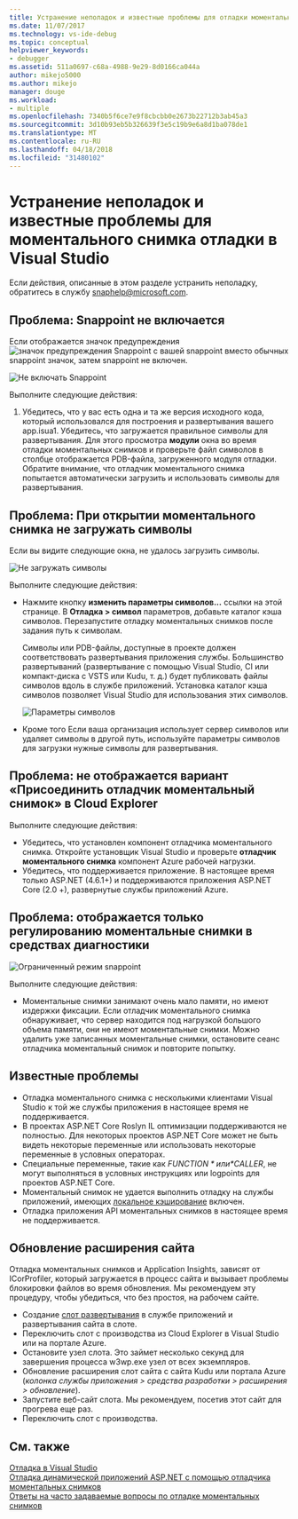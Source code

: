 ```yaml
---
title: Устранение неполадок и известные проблемы для отладки моментального снимка | Документы Microsoft
ms.date: 11/07/2017
ms.technology: vs-ide-debug
ms.topic: conceptual
helpviewer_keywords:
- debugger
ms.assetid: 511a0697-c68a-4988-9e29-8d0166ca044a
author: mikejo5000
ms.author: mikejo
manager: douge
ms.workload:
- multiple
ms.openlocfilehash: 7340b5f6ce7e9f8cbcbb0e2673b22712b3ab45a3
ms.sourcegitcommit: 3d10b93eb5b326639f3e5c19b9e6a8d1ba078de1
ms.translationtype: MT
ms.contentlocale: ru-RU
ms.lasthandoff: 04/18/2018
ms.locfileid: "31480102"
---
```

# <a name="troubleshooting-and-known-issues-for-snapshot-debugging-in-visual-studio"></a>Устранение неполадок и известные проблемы для моментального снимка отладки в Visual Studio

Если действия, описанные в этом разделе устранить неполадку, обратитесь в службу snaphelp@microsoft.com.

## <a name="issue-snappoint-does-not-turn-on"></a>Проблема: Snappoint не включается

Если отображается значок предупреждения ![значок предупреждения Snappoint](../debugger/media/snapshot-troubleshooting-snappoint-warning-icon.png "значок предупреждения Snappoint") с вашей snappoint вместо обычных snappoint значок, затем snappoint не включен.

![Не включать Snappoint](../debugger/media/snapshot-troubleshooting-dont-turn-on.png "Snappoint не включается")

Выполните следующие действия:

1. Убедитесь, что у вас есть одна и та же версия исходного кода, который использовался для построения и развертывания вашего app.isua1. Убедитесь, что загружается правильное символы для развертывания. Для этого просмотра **модули** окна во время отладки моментальных снимков и проверьте файл символов в столбце отображается PDB-файла, загруженного модуля отладки. Обратите внимание, что отладчик моментального снимка попытается автоматически загрузить и использовать символы для развертывания.

## <a name="issue-symbols-do-not-load-when-i-open-a-snapshot"></a>Проблема: При открытии моментального снимка не загружать символы

Если вы видите следующие окна, не удалось загрузить символы.

![Не загружать символы](../debugger/media/snapshot-troubleshooting-symbols-wont-load.png "не загружать символы")

Выполните следующие действия:

- Нажмите кнопку **изменить параметры символов...** ссылки на этой странице. В **Отладка > символ** параметров, добавьте каталог кэша символов. Перезапустите отладку моментальных снимков после задания путь к символам.

   Символы или PDB-файлы, доступные в проекте должен соответствовать развертывания приложения службы. Большинство развертываний (развертывание с помощью Visual Studio, CI или компакт-диска с VSTS или Kudu, т. д.) будет публиковать файлы символов вдоль в службе приложений. Установка каталог кэша символов позволяет Visual Studio для использования этих символов.

   ![Параметры символов](../debugger/media/snapshot-troubleshooting-symbol-settings.png "параметры символов")

- Кроме того Если ваша организация использует сервер символов или удаляет символы в другой путь, используйте параметры символов для загрузки нужные символы для развертывания.

## <a name="issue-i-cannot-see-the-attach-snapshot-debugger-option-in-the-cloud-explorer"></a>Проблема: не отображается вариант «Присоединить отладчик моментальный снимок» в Cloud Explorer

Выполните следующие действия:

- Убедитесь, что установлен компонент отладчика моментального снимка. Откройте установщик Visual Studio и проверьте **отладчик моментального снимка** компонент Azure рабочей нагрузки.
- Убедитесь, что поддерживается приложение. В настоящее время только ASP.NET (4.6.1+) и поддерживаются приложения ASP.NET Core (2.0 +), развернутые службы приложений Azure.

## <a name="issue-i-only-see-throttled-snapshots-in-the-diagnostic-tools"></a>Проблема: отображается только регулированию моментальные снимки в средствах диагностики

![Ограниченный режим snappoint](../debugger/media/snapshot-troubleshooting-throttled-snapshots.png "регулированию snappoint")

Выполните следующие действия:

- Моментальные снимки занимают очень мало памяти, но имеют издержки фиксации. Если отладчик моментального снимка обнаруживает, что сервер находится под нагрузкой большого объема памяти, они не имеют моментальные снимки. Можно удалить уже записанных моментальные снимки, остановите сеанс отладчика моментальный снимок и повторите попытку.

## <a name="known-issues"></a>Известные проблемы

- Отладка моментального снимка с несколькими клиентами Visual Studio к той же службы приложения в настоящее время не поддерживается.
- В проектах ASP.NET Core Roslyn IL оптимизации поддерживаются не полностью. Для некоторых проектов ASP.NET Core может не быть видеть некоторые переменные или использовать некоторые переменные в условных операторах. 
- Специальные переменные, такие как *$FUNCTION* или *$CALLER*, не могут выполняться в условных инструкциях или logpoints для проектов ASP.NET Core.
- Моментальный снимок не удается выполнить отладку на службы приложений, имеющих [локальное кэширование](/azure/app-service/app-service-local-cache) включен.
- Отладка приложения API моментальных снимков в настоящее время не поддерживается.

## <a name="site-extension-upgrade"></a>Обновление расширения сайта

Отладка моментальных снимков и Application Insights, зависят от ICorProfiler, который загружается в процесс сайта и вызывает проблемы блокировки файлов во время обновления. Мы рекомендуем эту процедуру, чтобы убедиться, что без простоя, на рабочем сайте.

- Создание [слот развертывания](/azure/app-service/web-sites-staged-publishing) в службе приложений и развертывания сайта в слоте.
- Переключить слот с производства из Cloud Explorer в Visual Studio или на портале Azure.
- Остановите узел слота. Это займет несколько секунд для завершения процесса w3wp.exe узел от всех экземпляров.
- Обновление расширения слот сайта с сайта Kudu или портала Azure (*колонка службы приложения > средства разработки > расширения > обновление*).
- Запустите веб-сайт слота. Мы рекомендуем, посетив этот сайт для прогрева еще раз.
- Переключить слот с производства.

## <a name="see-also"></a>См. также

[Отладка в Visual Studio](../debugger/index.md)  
[Отладка динамической приложений ASP.NET с помощью отладчика моментальных снимков](../debugger/debug-live-azure-applications.md)  
[Ответы на часто задаваемые вопросы по отладке моментальных снимков](../debugger/debug-live-azure-apps-faq.md)  
